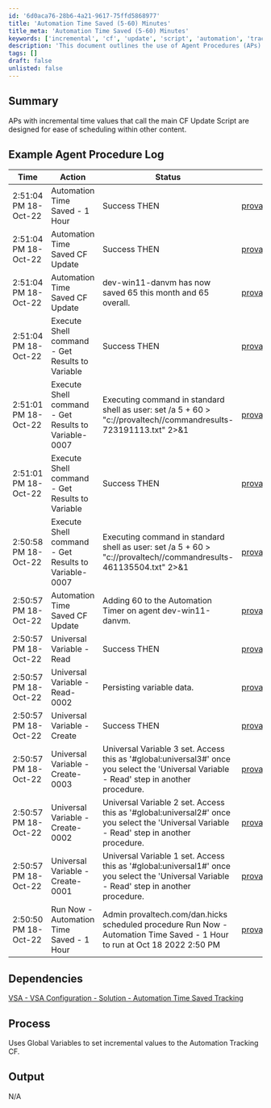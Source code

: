```yaml
---
id: '6d0aca76-28b6-4a21-9617-75ffd5868977'
title: 'Automation Time Saved (5-60) Minutes'
title_meta: 'Automation Time Saved (5-60) Minutes'
keywords: ['incremental', 'cf', 'update', 'script', 'automation', 'tracking']
description: 'This document outlines the use of Agent Procedures (APs) with incremental time values that call the main CF Update Script, providing ease of scheduling within other content. It includes an example agent procedure log and details on dependencies and process flow.'
tags: []
draft: false
unlisted: false
---
```


## Summary

APs with incremental time values that call the main CF Update Script are designed for ease of scheduling within other content.

## Example Agent Procedure Log

| Time                      | Action                                          | Status                                   | Link                           |
|---------------------------|-------------------------------------------------|------------------------------------------|--------------------------------|
| 2:51:04 PM 18-Oct-22     | Automation Time Saved - 1 Hour                 | Success THEN                            | [provaltech.com/dan.hicks](https://provaltech.com/dan.hicks) |
| 2:51:04 PM 18-Oct-22     | Automation Time Saved CF Update                 | Success THEN                            | [provaltech.com/dan.hicks](https://provaltech.com/dan.hicks) |
| 2:51:04 PM 18-Oct-22     | Automation Time Saved CF Update                 | dev-win11-danvm has now saved 65 this month and 65 overall. | [provaltech.com/dan.hicks](https://provaltech.com/dan.hicks) |
| 2:51:04 PM 18-Oct-22     | Execute Shell command - Get Results to Variable | Success THEN                            | [provaltech.com/dan.hicks](https://provaltech.com/dan.hicks) |
| 2:51:01 PM 18-Oct-22     | Execute Shell command - Get Results to Variable-0007 | Executing command in standard shell as user: set /a 5 + 60 > "c://provaltech//commandresults-723191113.txt" 2>&1 | [provaltech.com/dan.hicks](https://provaltech.com/dan.hicks) |
| 2:51:01 PM 18-Oct-22     | Execute Shell command - Get Results to Variable | Success THEN                            | [provaltech.com/dan.hicks](https://provaltech.com/dan.hicks) |
| 2:50:58 PM 18-Oct-22     | Execute Shell command - Get Results to Variable-0007 | Executing command in standard shell as user: set /a 5 + 60 > "c://provaltech//commandresults-461135504.txt" 2>&1 | [provaltech.com/dan.hicks](https://provaltech.com/dan.hicks) |
| 2:50:57 PM 18-Oct-22     | Automation Time Saved CF Update                 | Adding 60 to the Automation Timer on agent dev-win11-danvm. | [provaltech.com/dan.hicks](https://provaltech.com/dan.hicks) |
| 2:50:57 PM 18-Oct-22     | Universal Variable - Read                       | Success THEN                            | [provaltech.com/dan.hicks](https://provaltech.com/dan.hicks) |
| 2:50:57 PM 18-Oct-22     | Universal Variable - Read-0002                  | Persisting variable data.               | [provaltech.com/dan.hicks](https://provaltech.com/dan.hicks) |
| 2:50:57 PM 18-Oct-22     | Universal Variable - Create                     | Success THEN                            | [provaltech.com/dan.hicks](https://provaltech.com/dan.hicks) |
| 2:50:57 PM 18-Oct-22     | Universal Variable - Create-0003                | Universal Variable 3 set. Access this as '#global:universal3#' once you select the 'Universal Variable - Read' step in another procedure. | [provaltech.com/dan.hicks](https://provaltech.com/dan.hicks) |
| 2:50:57 PM 18-Oct-22     | Universal Variable - Create-0002                | Universal Variable 2 set. Access this as '#global:universal2#' once you select the 'Universal Variable - Read' step in another procedure. | [provaltech.com/dan.hicks](https://provaltech.com/dan.hicks) |
| 2:50:57 PM 18-Oct-22     | Universal Variable - Create-0001                | Universal Variable 1 set. Access this as '#global:universal1#' once you select the 'Universal Variable - Read' step in another procedure. | [provaltech.com/dan.hicks](https://provaltech.com/dan.hicks) |
| 2:50:50 PM 18-Oct-22     | Run Now - Automation Time Saved - 1 Hour        | Admin provaltech.com/dan.hicks scheduled procedure Run Now - Automation Time Saved - 1 Hour to run at Oct 18 2022 2:50 PM | [provaltech.com/dan.hicks](https://provaltech.com/dan.hicks) |

## Dependencies

[VSA - VSA Configuration - Solution - Automation Time Saved Tracking](<../../solutions/Automation Time Saved Tracking.md>)

## Process

Uses Global Variables to set incremental values to the Automation Tracking CF.

## Output

N/A




